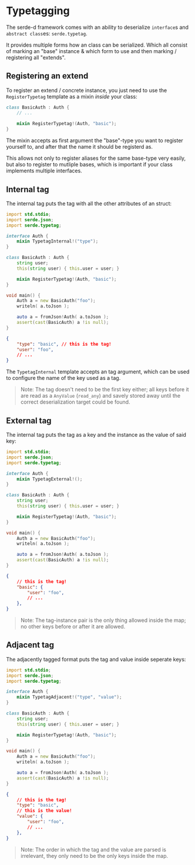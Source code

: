 # Typetagging

The serde-d framework comes with an ability to deserialize `interface`s and `abstract class`es: `serde.typetag`.

It provides multiple forms how an class can be serialized. Which all consist of marking an "base" instance & which form to use and then marking / registering all "extends".

## Registering an extend

To register an extend / concrete instance, you just need to use the `RegisterTypetag` template as a mixin *inside* your class:

```d
class BasicAuth : Auth {
    // ...
    
    mixin RegisterTypetag!(Auth, "basic");
}
```

The mixin accepts as first argument the "base"-type you want to register yourself to, and after that the name it should be registerd as.

This allows not only to register aliases for the same base-type very easily, but also to register to mutliple bases, which is important if your class implements multiple interfaces.

## Internal tag

The internal tag puts the tag with all the other attributes of an struct:

```d
import std.stdio;
import serde.json;
import serde.typetag;

interface Auth {
    mixin TypetagInternal!("type");
}

class BasicAuth : Auth {
    string user;
    this(string user) { this.user = user; }

    mixin RegisterTypetag!(Auth, "basic");
}

void main() {
    Auth a = new BasicAuth("foo");
    writeln( a.toJson );

    auto a = fromJson!Auth( a.toJson );
    assert(cast(BasicAuth) a !is null);
}
```

```json
{
    "type": "basic", // this is the tag!
    "user": "foo",
    // ...
}
```

The `TypetagInternal` template accepts an tag argument, which can be used to configure the name of the key used as a tag.

> Note: The tag doesn't need to be the first key either; all keys before it are read as a `AnyValue` (`read_any`) and savely stored away until the correct deserialization target could be found.

## External tag

The internal tag puts the tag as a key and the instance as the value of said key:

```d
import std.stdio;
import serde.json;
import serde.typetag;

interface Auth {
    mixin TypetagExternal!();
}

class BasicAuth : Auth {
    string user;
    this(string user) { this.user = user; }

    mixin RegisterTypetag!(Auth, "basic");
}

void main() {
    Auth a = new BasicAuth("foo");
    writeln( a.toJson );

    auto a = fromJson!Auth( a.toJson );
    assert(cast(BasicAuth) a !is null);
}
```

```json
{
    // this is the tag!
    "basic": {
        "user": "foo",
        // ...
    },
}
```

> Note: The tag-instance pair is the only thing allowed inside the map; no other keys before or after it are allowed.

## Adjacent tag

The adjacently tagged format puts the tag and value inside seperate keys:

```d
import std.stdio;
import serde.json;
import serde.typetag;

interface Auth {
    mixin TypetagAdjacent!("type", "value");
}

class BasicAuth : Auth {
    string user;
    this(string user) { this.user = user; }

    mixin RegisterTypetag!(Auth, "basic");
}

void main() {
    Auth a = new BasicAuth("foo");
    writeln( a.toJson );

    auto a = fromJson!Auth( a.toJson );
    assert(cast(BasicAuth) a !is null);
}
```

```json
{
    // this is the tag!
    "type": "basic",
    // this is the value!
    "value": {
        "user": "foo",
        // ...
    },
}
```

> Note: The order in which the tag and the value are parsed is irrelevant, they only need to be the only keys inside the map.
